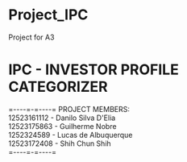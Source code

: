 # Project_IPC
Project for A3
# IPC - INVESTOR PROFILE CATEGORIZER 
=----=-=----=
PROJECT MEMBERS:  
12523161112 - Danilo Silva D'Elia  
12523175863 - Guilherme Nobre  
1252324589 - Lucas de Albuquerque  
12523172408 - Shih Chun Shih  
=----=-=----=  
